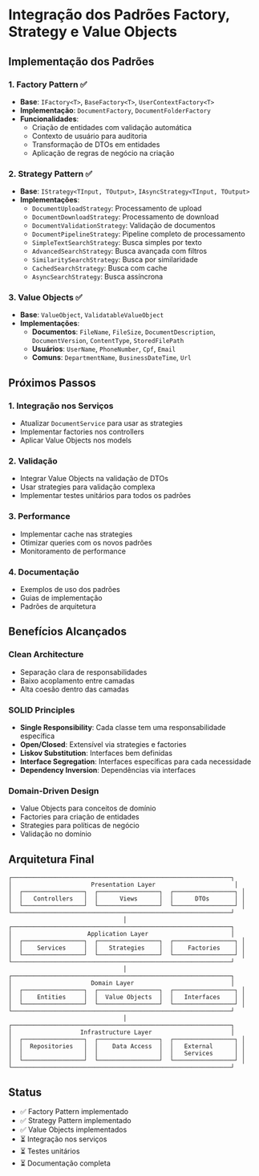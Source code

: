 # Integração dos Padrões Factory, Strategy e Value Objects

## Implementação dos Padrões

### 1. Factory Pattern ✅

- **Base**: `IFactory<T>`, `BaseFactory<T>`, `UserContextFactory<T>`
- **Implementação**: `DocumentFactory`, `DocumentFolderFactory`
- **Funcionalidades**:
  - Criação de entidades com validação automática
  - Contexto de usuário para auditoria
  - Transformação de DTOs em entidades
  - Aplicação de regras de negócio na criação

### 2. Strategy Pattern ✅

- **Base**: `IStrategy<TInput, TOutput>`, `IAsyncStrategy<TInput, TOutput>`
- **Implementações**:
  - `DocumentUploadStrategy`: Processamento de upload
  - `DocumentDownloadStrategy`: Processamento de download
  - `DocumentValidationStrategy`: Validação de documentos
  - `DocumentPipelineStrategy`: Pipeline completo de processamento
  - `SimpleTextSearchStrategy`: Busca simples por texto
  - `AdvancedSearchStrategy`: Busca avançada com filtros
  - `SimilaritySearchStrategy`: Busca por similaridade
  - `CachedSearchStrategy`: Busca com cache
  - `AsyncSearchStrategy`: Busca assíncrona

### 3. Value Objects ✅

- **Base**: `ValueObject`, `ValidatableValueObject`
- **Implementações**:
  - **Documentos**: `FileName`, `FileSize`, `DocumentDescription`, `DocumentVersion`, `ContentType`, `StoredFilePath`
  - **Usuários**: `UserName`, `PhoneNumber`, `Cpf`, `Email`
  - **Comuns**: `DepartmentName`, `BusinessDateTime`, `Url`

## Próximos Passos

### 1. Integração nos Serviços

- Atualizar `DocumentService` para usar as strategies
- Implementar factories nos controllers
- Aplicar Value Objects nos models

### 2. Validação

- Integrar Value Objects na validação de DTOs
- Usar strategies para validação complexa
- Implementar testes unitários para todos os padrões

### 3. Performance

- Implementar cache nas strategies
- Otimizar queries com os novos padrões
- Monitoramento de performance

### 4. Documentação

- Exemplos de uso dos padrões
- Guias de implementação
- Padrões de arquitetura

## Benefícios Alcançados

### Clean Architecture

- Separação clara de responsabilidades
- Baixo acoplamento entre camadas
- Alta coesão dentro das camadas

### SOLID Principles

- **Single Responsibility**: Cada classe tem uma responsabilidade específica
- **Open/Closed**: Extensível via strategies e factories
- **Liskov Substitution**: Interfaces bem definidas
- **Interface Segregation**: Interfaces específicas para cada necessidade
- **Dependency Inversion**: Dependências via interfaces

### Domain-Driven Design

- Value Objects para conceitos de domínio
- Factories para criação de entidades
- Strategies para políticas de negócio
- Validação no domínio

## Arquitetura Final

```text
┌─────────────────────────────────────────────────────────────┐
│                      Presentation Layer                      │
│  ┌─────────────────┐  ┌─────────────────┐  ┌─────────────────┐ │
│  │   Controllers   │  │      Views      │  │      DTOs       │ │
│  └─────────────────┘  └─────────────────┘  └─────────────────┘ │
└─────────────────────────────────────────────────────────────┘
                                │
┌─────────────────────────────────────────────────────────────┐
│                     Application Layer                       │
│  ┌─────────────────┐  ┌─────────────────┐  ┌─────────────────┐ │
│  │    Services     │  │   Strategies    │  │    Factories    │ │
│  └─────────────────┘  └─────────────────┘  └─────────────────┘ │
└─────────────────────────────────────────────────────────────┘
                                │
┌─────────────────────────────────────────────────────────────┐
│                      Domain Layer                           │
│  ┌─────────────────┐  ┌─────────────────┐  ┌─────────────────┐ │
│  │    Entities     │  │  Value Objects  │  │   Interfaces    │ │
│  └─────────────────┘  └─────────────────┘  └─────────────────┘ │
└─────────────────────────────────────────────────────────────┘
                                │
┌─────────────────────────────────────────────────────────────┐
│                   Infrastructure Layer                      │
│  ┌─────────────────┐  ┌─────────────────┐  ┌─────────────────┐ │
│  │  Repositories   │  │    Data Access  │  │   External      │ │
│  │                 │  │                 │  │   Services      │ │
│  └─────────────────┘  └─────────────────┘  └─────────────────┘ │
└─────────────────────────────────────────────────────────────┘
```

## Status

- ✅ Factory Pattern implementado
- ✅ Strategy Pattern implementado  
- ✅ Value Objects implementados
- ⏳ Integração nos serviços
- ⏳ Testes unitários
- ⏳ Documentação completa
